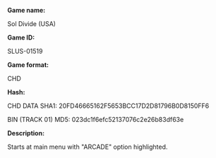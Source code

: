 **Game name:**

Sol Divide (USA)

**Game ID:**

SLUS-01519

**Game format:**

CHD

**Hash:**

CHD DATA SHA1: 20FD46665162F5653BCC17D2D81796B0D8150FF6

BIN (TRACK 01) MD5: 023dc1f6efc52137076c2e26b83df63e

**Description:**

Starts at main menu with "ARCADE" option highlighted.